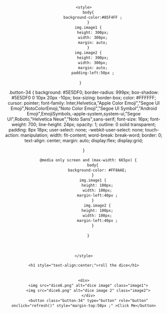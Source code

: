 
<html>

<head>
	<meta name="viewport" content="width=device-width, initial-scale=1.0">
	
	<style>
		body{
			background-color:#85F4FF ;
		}
		img.image1 {
			height: 300px;
			width: 300px;
			margin: auto;
		}
		img.image2 {
			height: 300px;
			width: 300px;
			margin: auto;
			padding-left:50px ;
			
		}		
.button-34 {
  background: #5E5DF0;
  border-radius: 999px;
  box-shadow: #5E5DF0 0 10px 20px -10px;
  box-sizing: border-box;
  color: #FFFFFF;
  cursor: pointer;
  font-family: Inter,Helvetica,"Apple Color Emoji","Segoe UI Emoji",NotoColorEmoji,"Noto Color Emoji","Segoe UI Symbol","Android Emoji",EmojiSymbols,-apple-system,system-ui,"Segoe UI",Roboto,"Helvetica Neue","Noto Sans",sans-serif;
  font-size: 16px;
  font-weight: 700;
  line-height: 24px;
  opacity: 1;
  outline: 0 solid transparent;
  padding: 8px 18px;
  user-select: none;
  -webkit-user-select: none;
  touch-action: manipulation;
  width: fit-content;
  word-break: break-word;
  border: 0;
 text-align: center;
 margin: auto;
 display:flex;
  display:grid;
  
 

}


		@media only screen and (max-width: 665px) {
			body{
				background-color: #FF8AAE;
			}
			img.image1 {
				height: 100px;
				width: 100px;
				margin-left:40px ;
			}
				img.image2 {
				height: 100px;
				width: 100px;
				margin-left:40px ;
			}

		}
		
		
	
	</style>
</head>

<body align="center">

	<h1 style="text-align:center;">roll the dice</h1>


	<div>
		<img src="dice6.png" alt="dice image" class="image1">
		<img src="dice6.png" alt="dice image 2" class="image2">
		</div>
		<button class="button-34" type="button" role="button" onclick="refresh()" style="margin-top:50px ;" >Click Me</button>
		
<script src="fs2.js">

</script>
</body>

</html>

